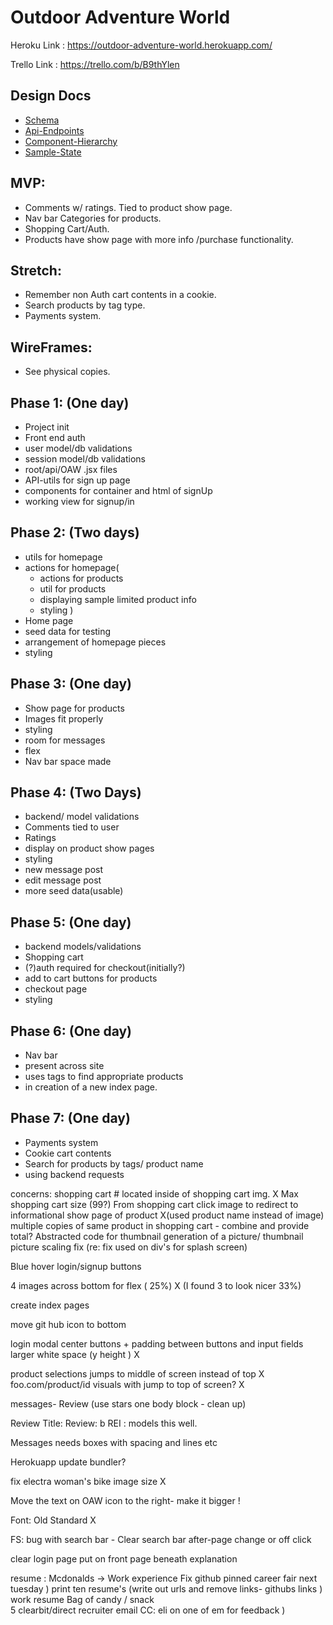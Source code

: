 # Outdoor Adventure World

Heroku Link :
https://outdoor-adventure-world.herokuapp.com/

Trello Link :
https://trello.com/b/B9thYlen

## Design Docs
- [Schema](./schema.md)
- [Api-Endpoints](./api-endpoints.md)
- [Component-Hierarchy](./component-hierarchy.md)
- [Sample-State](./sample-state.md)

## MVP:
- Comments w/ ratings. Tied to product show page.
- Nav bar Categories for products.
- Shopping Cart/Auth.
- Products have show page with more info /purchase functionality.

## Stretch:
- Remember non Auth cart contents in a cookie.
- Search products by tag type.
- Payments system.

## WireFrames:
- See physical copies.


## Phase 1: (One day)
- Project init
- Front end auth
- user model/db validations
- session model/db validations
- root/api/OAW .jsx files
- API-utils for sign up page
- components for container and html of signUp
- working view for signup/in

## Phase 2: (Two days)
- utils for homepage
- actions for homepage(
  - actions for products
  - util for products
  - displaying sample limited product info
  - styling
  )
- Home page
- seed data for testing
- arrangement of homepage pieces
- styling

## Phase 3: (One day)
- Show page for products
- Images fit properly
- styling
- room for messages
- flex
- Nav bar space made

## Phase 4: (Two Days)
- backend/ model validations
- Comments tied to user
- Ratings
- display on product show pages
- styling
- new message post
- edit message post
- more seed data(usable)

## Phase 5: (One day)
- backend models/validations
- Shopping cart
- (?)auth required for checkout(initially?)
- add to cart buttons for products
- checkout page
- styling

## Phase 6: (One day)
- Nav bar
- present across site
- uses tags to find appropriate products
- in creation of a new index page.

## Phase 7: (One day)
- Payments system
- Cookie cart contents
- Search for products by tags/ product name
- using backend requests



concerns: shopping cart # located inside of shopping cart img. X
Max shopping cart size (99?)
From shopping cart click image to redirect to informational show page of product X(used product name instead of image)
multiple copies of same product in shopping cart - combine and provide total?
Abstracted code for thumbnail generation of a picture/ thumbnail picture scaling fix (re: fix used on div's for splash screen)

Blue hover login/signup buttons

4 images across bottom for flex ( 25%) X
(I found 3 to look nicer 33%)

create index pages


move git hub icon to bottom

login modal center buttons + padding between buttons and input fields
larger white space (y height ) X


product selections jumps to middle of screen instead of top X
foo.com/product/id visuals with jump to top of screen? X


messages- Review (use stars one body block - clean up)

Review Title:
Review: b REI : models this well.

Messages needs boxes with spacing and lines etc

Herokuapp update bundler?

fix electra woman's bike image size X

Move the text on OAW icon to the right- make it bigger !

Font: Old Standard X

FS: bug with search bar - Clear search bar after-page change or off click

clear login page put on front page beneath explanation

resume : Mcdonalds -> Work experience
Fix github pinned
career fair next tuesday ) print ten resume's (write out urls and remove links- githubs links
)
work resume
Bag of candy / snack  
5 clearbit/direct recruiter email  CC: eli on one of em for feedback )
